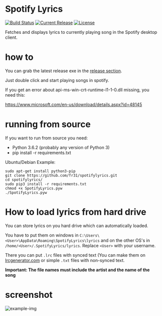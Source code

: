 # Spotify Lyrics
[![Build Status](https://travis-ci.com/SimonIT/spotifylyrics.svg?branch=master)](https://travis-ci.com/SimonIT/spotifylyrics)
[![Current Release](https://img.shields.io/github/release/SimonIT/spotifylyrics.svg)](https://github.com/SimonIT/spotifylyrics/releases)
[![License](https://img.shields.io/github/license/SimonIT/spotifylyrics.svg)](https://github.com/SimonIT/spotifylyrics/blob/master/LICENSE)

Fetches and displays lyrics to currently playing song in the Spotify desktop client.

# how to
You can grab the latest release exe in the [release section](https://github.com/SimonIT/spotifylyrics/releases).

Just double click and start playing songs in spotify. 

If you get an error about api-ms-win-crt-runtime-l1-1-0.dll missing, you need this:

https://www.microsoft.com/en-us/download/details.aspx?id=48145

# running from source
If you want to run from source you need:

* Python 3.6.2 (probably any version of Python 3)
* pip install -r requirements.txt

Ubuntu/Debian Example:
```
sudo apt-get install python3-pip
git clone https://github.com/fr31/spotifylyrics.git
cd spotifylyrics/
sudo pip3 install -r requirements.txt
chmod +x SpotifyLyrics.pyw
./SpotifyLyrics.pyw
```

# How to load lyrics from hard drive
You can store lyrics on you hard drive which can automatically loaded.

You have to put them on windows in `C:\Users\<User>\AppData\Roaming\SpotifyLyrics\lyrics` and on the other OS's in `/home/<User>/.SpotifyLyrics/lyrics`. Replace `<User>` with your username.
  
There you can put `.lrc` files with synced text (You can make them on [lrcgenerator.com](https://lrcgenerator.com/) or simple `.txt` files with non-synced text.
 
**Important: The file names must include the artist and the name of the song**

# screenshot
![example-img](https://i.imgur.com/2dUN17q.png)
